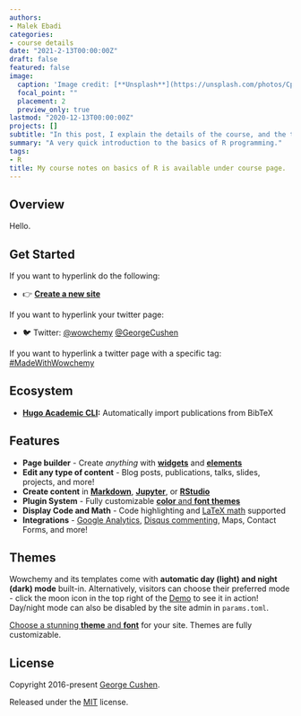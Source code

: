 ```yaml
---
authors:
- Malek Ebadi
categories:
- course details
date: "2021-2-13T00:00:00Z"
draft: false
featured: false
image:
  caption: 'Image credit: [**Unsplash**](https://unsplash.com/photos/CpkOjOcXdUY)'
  focal_point: ""
  placement: 2
  preview_only: true
lastmod: "2020-12-13T00:00:00Z"
projects: []
subtitle: "In this post, I explain the details of the course, and the topics covered."
summary: "A very quick introduction to the basics of R programming."
tags:
- R
title: My course notes on basics of R is available under course page.
---
```


## Overview

Hello.

## Get Started

If you want to hyperlink do the following:
- 👉 [**Create a new site**](https://wowchemy.com/templates/)

If you want to hyperlink your twitter page:
- 🐦 Twitter: [@wowchemy](https://twitter.com/wowchemy) [@GeorgeCushen](https://twitter.com/GeorgeCushen)

If you want to hyperlink a twitter page with a specific tag:
[#MadeWithWowchemy](https://twitter.com/search?q=(%23MadeWithWowchemy%20OR%20%23MadeWithAcademic)&src=typed_query)


## Ecosystem

* **[Hugo Academic CLI](https://github.com/wowchemy/hugo-academic-cli):** Automatically import publications from BibTeX


## Features

- **Page builder** - Create *anything* with [**widgets**](https://wowchemy.com/docs/page-builder/) and [**elements**](https://wowchemy.com/docs/writing-markdown-latex/)
- **Edit any type of content** - Blog posts, publications, talks, slides, projects, and more!
- **Create content** in [**Markdown**](https://wowchemy.com/docs/writing-markdown-latex/), [**Jupyter**](https://wowchemy.com/docs/import/jupyter/), or [**RStudio**](https://wowchemy.com/docs/install-locally/)
- **Plugin System** - Fully customizable [**color** and **font themes**](https://wowchemy.com/docs/customization/)
- **Display Code and Math** - Code highlighting and [LaTeX math](https://en.wikibooks.org/wiki/LaTeX/Mathematics) supported
- **Integrations** - [Google Analytics](https://analytics.google.com), [Disqus commenting](https://disqus.com), Maps, Contact Forms, and more!


## Themes

Wowchemy and its templates come with **automatic day (light) and night (dark) mode** built-in. Alternatively, visitors can choose their preferred mode - click the moon icon in the top right of the [Demo](https://academic-demo.netlify.com/) to see it in action! Day/night mode can also be disabled by the site admin in `params.toml`.

[Choose a stunning **theme** and **font**](https://wowchemy.com/docs/customization) for your site. Themes are fully customizable.

## License

Copyright 2016-present [George Cushen](https://georgecushen.com).

Released under the [MIT](https://github.com/wowchemy/wowchemy-hugo-modules/blob/master/LICENSE.md) license.
